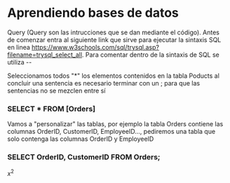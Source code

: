 # Aprendiendo bases de datos
Query (Query son las intrucciones que se dan mediante el código). Antes de comenzar entra al siguiente link que sirve para ejecutar la sintaxis SQL en linea https://www.w3schools.com/sql/trysql.asp?filename=trysql_select_all. Para comentar dentro de la sintaxis de SQL se utiliza --

Seleccionamos todos "*" los elementos contenidos en la tabla Poducts al concluir una sentencia es necesario terminar con un ; para que las sentencias no se mezclen entre sí
### SELECT * FROM [Orders]


Vamos a "personalizar" las tablas, por ejemplo la tabla Orders contiene las columnas OrderID, CustomerID, EmployeeID..., pediremos una tabla  que solo contenga las columnas OrderID y EmployeeID
### SELECT  OrderID, CustomerID FROM Orders;

$x^2$
